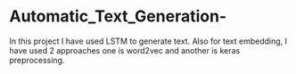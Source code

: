 # Automatic_Text_Generation-
In this project I have used LSTM to generate text. Also for text embedding, I have used 2 approaches one is word2vec and another is keras preprocessing.  
